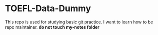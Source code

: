 # TOEFL-Data-Dummy
This repo is used for studying basic git practice. I want to learn how to be repo maintainer.
**do not touch my-notes folder** 
